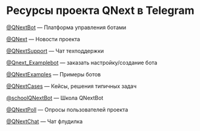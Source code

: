 # Ресурсы проекта QNext в Telegram

[@QNextBot](https://t.me/QNextBot) — Платформа управления ботами

[@QNext](http://t.me/QNext) — Новости проекта

[@QNextSupport](http://t.me/Qnextsupport) — Чат техподдержки

[@Qnext_Examplebot](https://t.me/Qnext_Examplebot?start=zakaz) — заказать настройку/создание бота

[@QNextExamples](https://t.me/QNextExamples) — Примеры ботов

[@QNextCases](https://t.me/QNextCases) — Кейсы, решения типичных задач

[@schoolQNextBot](http://t.me/schoolQNextBot) — Школа QNextBot

[@QNextPoll](https://t.me/QNextPoll) — Опросы пользователей проекта

[@QNextChat](https://t.me/QNextChat) — Чат флудилка